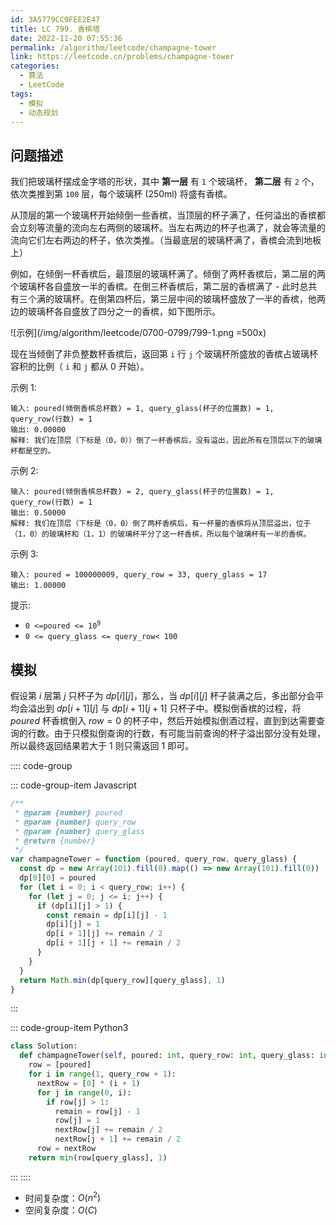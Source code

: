 ```yaml
---
id: 3A5779CC9FEE2E47
title: LC 799. 香槟塔
date: 2022-11-20 07:55:36
permalink: /algorithm/leetcode/champagne-tower
link: https://leetcode.cn/problems/champagne-tower
categories:
  - 算法
  - LeetCode
tags:
  - 模拟
  - 动态规划
---
```


<Level :type='2'/>

## 问题描述

我们把玻璃杯摆成金字塔的形状，其中 **第一层** 有 `1` 个玻璃杯， **第二层** 有 `2` 个，依次类推到第 `100` 层，每个玻璃杯 (250ml) 将盛有香槟。

从顶层的第一个玻璃杯开始倾倒一些香槟，当顶层的杯子满了，任何溢出的香槟都会立刻等流量的流向左右两侧的玻璃杯。当左右两边的杯子也满了，就会等流量的流向它们左右两边的杯子，依次类推。（当最底层的玻璃杯满了，香槟会流到地板上）

例如，在倾倒一杯香槟后，最顶层的玻璃杯满了。倾倒了两杯香槟后，第二层的两个玻璃杯各自盛放一半的香槟。在倒三杯香槟后，第二层的香槟满了 - 此时总共有三个满的玻璃杯。在倒第四杯后，第三层中间的玻璃杯盛放了一半的香槟，他两边的玻璃杯各自盛放了四分之一的香槟，如下图所示。

![示例](/img/algorithm/leetcode/0700-0799/799-1.png =500x)

现在当倾倒了非负整数杯香槟后，返回第 `i` 行 `j` 个玻璃杯所盛放的香槟占玻璃杯容积的比例（ `i` 和 `j` 都从 0 开始）。

示例 1:

```text
输入: poured(倾倒香槟总杯数) = 1, query_glass(杯子的位置数) = 1, query_row(行数) = 1
输出: 0.00000
解释: 我们在顶层（下标是（0，0））倒了一杯香槟后，没有溢出，因此所有在顶层以下的玻璃杯都是空的。
```

示例 2:

```text
输入: poured(倾倒香槟总杯数) = 2, query_glass(杯子的位置数) = 1, query_row(行数) = 1
输出: 0.50000
解释: 我们在顶层（下标是（0，0）倒了两杯香槟后，有一杯量的香槟将从顶层溢出，位于（1，0）的玻璃杯和（1，1）的玻璃杯平分了这一杯香槟，所以每个玻璃杯有一半的香槟。
```

示例 3:

```text
输入: poured = 100000009, query_row = 33, query_glass = 17
输出: 1.00000
```

提示:

- <code>0 <=poured <= 10<sup>9</sup></code>
- `0 <= query_glass <= query_row< 100`

## 模拟

假设第 $i$ 层第 $j$ 只杯子为 $dp[i][j]$，那么，当 $dp[i][j]$ 杯子装满之后，多出部分会平均会溢出到 $dp[i+1][j]$ 与 $dp[i+1][j+1]$ 只杯子中。模拟倒香槟的过程，将
$poured$ 杯香槟倒入 $row = 0$ 的杯子中，然后开始模拟倒酒过程，直到到达需要查询的行数。由于只模拟倒查询的行数，有可能当前查询的杯子溢出部分没有处理，所以最终返回结果若大于 $1$ 则只需返回 $1$ 即可。

:::: code-group

::: code-group-item Javascript

```javascript
/**
 * @param {number} poured
 * @param {number} query_row
 * @param {number} query_glass
 * @return {number}
 */
var champagneTower = function (poured, query_row, query_glass) {
  const dp = new Array(101).fill(0).map(() => new Array(101).fill(0))
  dp[0][0] = poured
  for (let i = 0; i < query_row; i++) {
    for (let j = 0; j <= i; j++) {
      if (dp[i][j] > 1) {
        const remain = dp[i][j] - 1
        dp[i][j] = 1
        dp[i + 1][j] += remain / 2
        dp[i + 1][j + 1] += remain / 2
      }
    }
  }
  return Math.min(dp[query_row][query_glass], 1)
}
```

:::

::: code-group-item Python3

```python
class Solution:
  def champagneTower(self, poured: int, query_row: int, query_glass: int) -> float:
    row = [poured]
    for i in range(1, query_row + 1):
      nextRow = [0] * (i + 1)
      for j in range(0, i):
        if row[j] > 1:
          remain = row[j] - 1
          row[j] = 1
          nextRow[j] += remain / 2
          nextRow[j + 1] += remain / 2
      row = nextRow
    return min(row[query_glass], 1)
```

:::
::::

- 时间复杂度：$O(n^2)$
- 空间复杂度：$O(C)$
